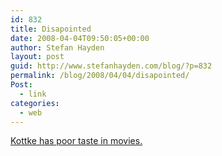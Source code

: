 ```yaml
---
id: 832
title: Disapointed
date: 2008-04-04T09:50:05+00:00
author: Stefan Hayden
layout: post
guid: http://www.stefanhayden.com/blog/?p=832
permalink: /blog/2008/04/04/disapointed/
Post:
  - link
categories:
  - web
---
```

<a href="http://www.kottke.org/remainder/08/04/15378.html">Kottke has poor taste in movies.</a>